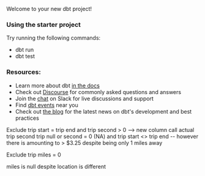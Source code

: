 Welcome to your new dbt project!

### Using the starter project

Try running the following commands:
- dbt run
- dbt test


### Resources:
- Learn more about dbt [in the docs](https://docs.getdbt.com/docs/introduction)
- Check out [Discourse](https://discourse.getdbt.com/) for commonly asked questions and answers
- Join the [chat](https://community.getdbt.com/) on Slack for live discussions and support
- Find [dbt events](https://events.getdbt.com) near you
- Check out [the blog](https://blog.getdbt.com/) for the latest news on dbt's development and best practices

Exclude trip start = trip end and trip second > 0 --> new column call actual trip second
trip null or second = 0 (NA) and trip start <> trip end
-- however there is amounting to > $3.25 despite being only 1 miles away

Exclude trip miles = 0

miles is null despite location is different

